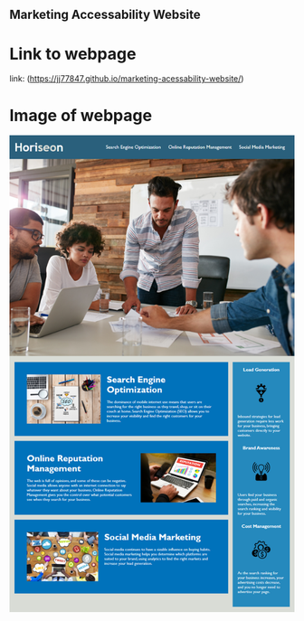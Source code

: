 ## Marketing Accessability Website

# Link to webpage

link: (https://jj77847.github.io/marketing-acessability-website/)

# Image of webpage

<img width="1440" alt="Website Screenshot" src="./assets/images/website-screenshot.png">
